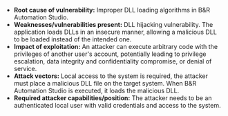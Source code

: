 - **Root cause of vulnerability:** Improper DLL loading algorithms in B&R Automation Studio.
- **Weaknesses/vulnerabilities present:** DLL hijacking vulnerability. The application loads DLLs in an insecure manner, allowing a malicious DLL to be loaded instead of the intended one.
- **Impact of exploitation:** An attacker can execute arbitrary code with the privileges of another user's account, potentially leading to privilege escalation, data integrity and confidentiality compromise, or denial of service.
- **Attack vectors:** Local access to the system is required, the attacker must place a malicious DLL file on the target system. When B&R Automation Studio is executed, it loads the malicious DLL.
- **Required attacker capabilities/position:** The attacker needs to be an authenticated local user with valid credentials and access to the system.